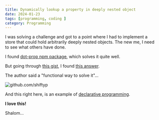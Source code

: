 ```yaml
---
title: Dynamically lookup a property in deeply nested object
date: 2024-01-23
tags: [programming, coding ]
category: Programming
---
```


I was solving a challenge and got to a point where I had to implement a store that could hold arbitrarily deeply nested objects. The new me, I need to see what others have done.

I found [dot-prop npm package](https://www.npmjs.com/package/dot-prop), which solves it quite well.

But going through [this gist](https://gist.github.com/jasonrhodes/2321581), I found [this answer](https://gist.github.com/jasonrhodes/2321581?permalink_comment_id=1813156#gistcomment-1813156).

The author said a "functional way to solve it"...

![github.com/shiftyp](/assets/git_gits_permalink_comment_id_1813156.jpeg)

And this right here, is an example of [declarative programming](/posts/imparative-declarative-coding/).

**I love this!**

Shalom...

